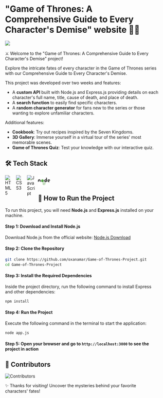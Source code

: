 # "Game of Thrones: A Comprehensive Guide to Every Character's Demise" website 🐉🏰

<img src="./public/images/readmegif.gif">

⚔️ Welcome to the "Game of Thrones: A Comprehensive Guide to Every Character's Demise" project!

  
Explore the intricate fates of every character in the Game of Thrones series with our Comprehensive Guide to Every Character's Demise. 


This project was developed over two weeks and features:


-   A **custom API** built with Node.js and Express.js providing details on each character's full name, title, cause of death, and place of death.
-   A **search function** to easily find specific characters.
-   A **random character generator** for fans new to the series or those wanting to explore unfamiliar characters.

  
Additional features:

-   **Cookbook**: Try out recipes inspired by the Seven Kingdoms.
-   **3D Gallery**: Immerse yourself in a virtual tour of the series' most memorable scenes.
-   **Game of Thrones Quiz**: Test your knowledge with our interactive quiz.


## 🛠️ Tech Stack

<img align="left" alt="HTML5" width="26px" src="https://cdn.jsdelivr.net/gh/devicons/devicon/icons/html5/html5-original.svg" style="padding-right:10px;" />
<img align="left" alt="CSS3" width="26px" src="https://cdn.jsdelivr.net/gh/devicons/devicon/icons/css3/css3-original.svg" style="padding-right:10px;" />
<img align="left" alt="JavaScript" width="26px" src="https://cdn.jsdelivr.net/gh/devicons/devicon/icons/javascript/javascript-original.svg" style="padding-right:10px;" />
<img align="left" src="https://raw.githubusercontent.com/devicons/devicon/master/icons/nodejs/nodejs-original-wordmark.svg" alt="nodejs" width="40" height="40" style="padding-right:10px;"/> </a>

<br>
<br>


## 🚀 How to Run the Project

To run this project, you will need **Node.js** and **Express.js** installed on your machine.

#### Step 1: Download and Install Node.js
Download Node.js from the official website: [Node.js Download](https://nodejs.org/)

#### Step 2: Clone the Repository
```bash
git clone https://github.com/oxanamar/Game-of-Thrones-Project.git
cd Game-of-Thrones-Project
```

#### Step 3: Install the Required Dependencies
Inside the project directory, run the following command to install Express and other dependencies:
```bash
npm install
```

#### Step 4: Run the Project
Execute the following command in the terminal to start the application:
```bash
node app.js
```

#### Step 5: Open your browser and go to `http://localhost:3000` to see the project in action





## 👥 Contributors

![Contributors](https://contrib.rocks/image?repo=galagrin/Game-of-Thrones-project)



✨ Thanks for visiting! Uncover the mysteries behind your favorite characters' fates! 

